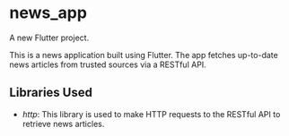 # news_app

A new Flutter project.

This is a news application built using Flutter. The app fetches up-to-date news articles from trusted sources via a RESTful API.

## Libraries Used

- *http*: This library is used to make HTTP requests to the RESTful API to retrieve news articles.

